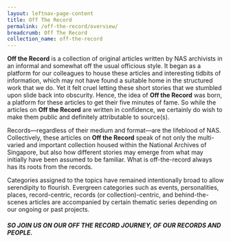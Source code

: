 ```yaml
---
layout: leftnav-page-content
title: Off The Record
permalink: /off-the-record/overview/
breadcrumb: Off The Record
collection_name: off-the-record
---
```


**Off the Record** is a collection of original articles written by NAS archivists in an informal and somewhat off the usual officious style. It began as a platform for our colleagues to house these articles and interesting tidbits of information, which may not have found a suitable home in the structured work that we do. Yet it felt cruel letting these short stories that we stumbled upon slide back into obscurity. Hence, the idea of **Off the Record** was born, a platform for these articles to get their five minutes of fame. So while the articles on **Off the Record** are written in confidence, we certainly do wish to make them public and definitely attributable to source(s).

Records—regardless of their medium and format—are the lifeblood of NAS.  Collectively, these articles on **Off the Record** speak of not only the multi-varied and important collection housed within the National Archives of Singapore, but also how different stories may emerge from what may initially have been assumed to be familiar. What is off-the-record always has its roots from the records.

Categories assigned to the topics have remained intentionally broad to allow serendipity to flourish. Evergreen categories such as events, personalities, places, record-centric, records (or collection)-centric, and behind-the-scenes articles are accompanied by certain thematic series depending on our ongoing or past projects.

##### SO JOIN US ON OUR OFF THE RECORD JOURNEY, OF OUR RECORDS AND PEOPLE.
